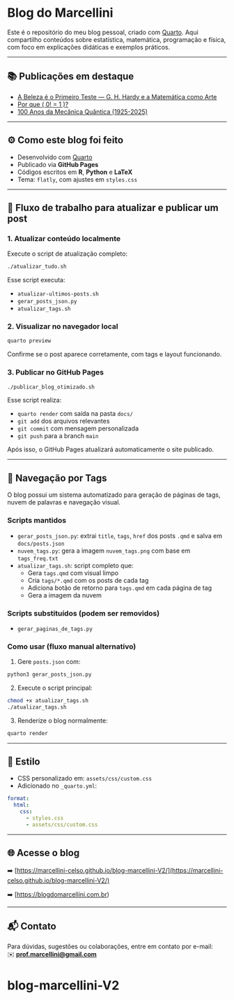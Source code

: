 # Blog do Marcellini

Este é o repositório do meu blog pessoal, criado com [Quarto](https://quarto.org/). Aqui compartilho conteúdos sobre estatística, matemática, programação e física, com foco em explicações didáticas e exemplos práticos.

---

## 📚 Publicações em destaque

- [A Beleza é o Primeiro Teste — G. H. Hardy e a Matemática como Arte](https://marcellini-celso.github.io/blog-marcellini/posts/matematica/beleza-matematica.html)
- [Por que \( 0! = 1 \)?](https://marcellini-celso.github.io/blog-marcellini/posts/matematica/fatorial-zero.html)
- [100 Anos da Mecânica Quântica (1925-2025)](https://marcellini-celso.github.io/blog-marcellini/posts/fisica/100-anos-mecanica-quantica.html)

---

## ⚙️ Como este blog foi feito

- Desenvolvido com [Quarto](https://quarto.org/)
- Publicado via **GitHub Pages**
- Códigos escritos em **R**, **Python** e **LaTeX**
- Tema: `flatly`, com ajustes em `styles.css`

---

## 🚀 Fluxo de trabalho para atualizar e publicar um post

### 1. Atualizar conteúdo localmente
Execute o script de atualização completo:

```bash
./atualizar_tudo.sh
```

Esse script executa:
- `atualizar-ultimos-posts.sh`
- `gerar_posts_json.py`
- `atualizar_tags.sh`

### 2. Visualizar no navegador local

```bash
quarto preview
```

Confirme se o post aparece corretamente, com tags e layout funcionando.

### 3. Publicar no GitHub Pages

```bash
./publicar_blog_otimizado.sh
```

Esse script realiza:
- `quarto render` com saída na pasta `docs/`
- `git add` dos arquivos relevantes
- `git commit` com mensagem personalizada
- `git push` para a branch `main`

Após isso, o GitHub Pages atualizará automaticamente o site publicado.

---

## 🧱 Navegação por Tags

O blog possui um sistema automatizado para geração de páginas de tags, nuvem de palavras e navegação visual.

### Scripts mantidos

- `gerar_posts_json.py`: extrai `title`, `tags`, `href` dos posts `.qmd` e salva em `docs/posts.json`
- `nuvem_tags.py`: gera a imagem `nuvem_tags.png` com base em `tags_freq.txt`
- `atualizar_tags.sh`: script completo que:
  - Gera `tags.qmd` com visual limpo
  - Cria `tags/*.qmd` com os posts de cada tag
  - Adiciona botão de retorno para `tags.qmd` em cada página de tag
  - Gera a imagem da nuvem

### Scripts substituídos (podem ser removidos)

- `gerar_paginas_de_tags.py`

### Como usar (fluxo manual alternativo)

1. Gere `posts.json` com:

```bash
python3 gerar_posts_json.py
```

2. Execute o script principal:

```bash
chmod +x atualizar_tags.sh
./atualizar_tags.sh
```

3. Renderize o blog normalmente:

```bash
quarto render
```

---

## 🎨 Estilo

- CSS personalizado em: `assets/css/custom.css`
- Adicionado no `_quarto.yml`:

```yaml
format:
  html:
    css:
      - styles.css
      - assets/css/custom.css
```

---

## 🌐 Acesse o blog

➡️ [https://marcellini-celso.github.io/blog-marcellini-V2/](https://marcellini-celso.github.io/blog-marcellini-V2/)

➡️ [https://blogdomarcellini.com.br)

---

## 📬 Contato

Para dúvidas, sugestões ou colaborações, entre em contato por e-mail:  
✉️ **[prof.marcellini@gmail.com](mailto:prof.marcellini@gmail.com)**
# blog-marcellini-V2
